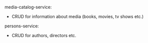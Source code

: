 media-catalog-service:
- CRUD for information about media (books, movies, tv shows etc.)

persons-service:
- CRUD for authors, directors etc.
